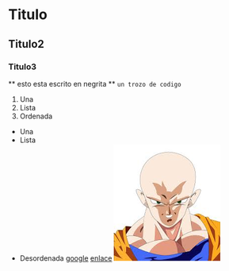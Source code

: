 # Titulo
## Titulo2
### Titulo3
** esto esta escrito en negrita ** 
`un trozo de codigo`
1. Una
2. Lista
3. Ordenada
* Una 
* Lista
* Desordenada
[google](https://www.google.com)
[enlace](markdown2.md)
![imagen](goku.jpeg)
